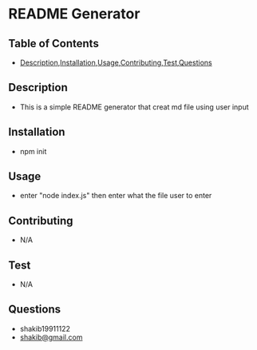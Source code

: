 
# README Generator

## Table of Contents
* [Description](#description),[Installation](#installation),[Usage](#usage),[Contributing](#contributing),[Test](#test),[Questions](#question)

## Description
* This is a simple README generator that creat md file using user input

## Installation
* npm init

## Usage
* enter "node index.js" then enter what the file user to enter

## Contributing
* N/A

## Test
* N/A

## Questions
* shakib19911122
* shakib@gmail.com
 